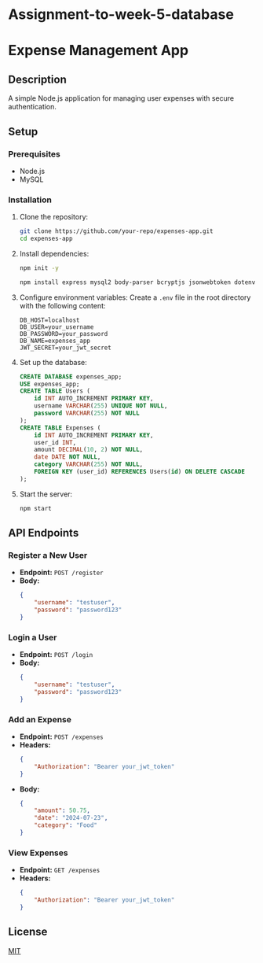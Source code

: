 # Assignment-to-week-5-database
# Expense Management App

## Description
A simple Node.js application for managing user expenses with secure authentication.

## Setup

### Prerequisites
- Node.js
- MySQL

### Installation
1. Clone the repository:
    ```sh
    git clone https://github.com/your-repo/expenses-app.git
    cd expenses-app
    ```

2. Install dependencies:
    ```sh
    npm init -y

   npm install express mysql2 body-parser bcryptjs jsonwebtoken dotenv

    ```

3. Configure environment variables:
    Create a `.env` file in the root directory with the following content:
    ```env
    DB_HOST=localhost
    DB_USER=your_username
    DB_PASSWORD=your_password
    DB_NAME=expenses_app
    JWT_SECRET=your_jwt_secret
    ```

4. Set up the database:
    ```sql
    CREATE DATABASE expenses_app;
    USE expenses_app;
    CREATE TABLE Users (
        id INT AUTO_INCREMENT PRIMARY KEY,
        username VARCHAR(255) UNIQUE NOT NULL,
        password VARCHAR(255) NOT NULL
    );
    CREATE TABLE Expenses (
        id INT AUTO_INCREMENT PRIMARY KEY,
        user_id INT,
        amount DECIMAL(10, 2) NOT NULL,
        date DATE NOT NULL,
        category VARCHAR(255) NOT NULL,
        FOREIGN KEY (user_id) REFERENCES Users(id) ON DELETE CASCADE
    );
    ```

5. Start the server:
    ```sh
    npm start
    ```

## API Endpoints

### Register a New User
- **Endpoint:** `POST /register`
- **Body:**
    ```json
    {
        "username": "testuser",
        "password": "password123"
    }
    ```

### Login a User
- **Endpoint:** `POST /login`
- **Body:**
    ```json
    {
        "username": "testuser",
        "password": "password123"
    }
    ```

### Add an Expense
- **Endpoint:** `POST /expenses`
- **Headers:**
    ```json
    {
        "Authorization": "Bearer your_jwt_token"
    }
    ```
- **Body:**
    ```json
    {
        "amount": 50.75,
        "date": "2024-07-23",
        "category": "Food"
    }
    ```

### View Expenses
- **Endpoint:** `GET /expenses`
- **Headers:**
    ```json
    {
        "Authorization": "Bearer your_jwt_token"
    }
    ```

## License
[MIT](https://choosealicense.com/licenses/mit/)
